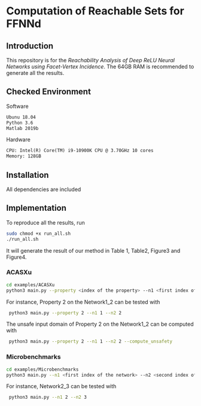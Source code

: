 # Computation of Reachable Sets for FFNNd

## Introduction

This repository is for the *Reachability Analysis of Deep ReLU Neural Networks using Facet-Vertex Incidence*. The 64GB RAM is recommended to generate all the results.

## Checked Environment

Software

```txt
Ubunu 18.04
Python 3.6
Matlab 2019b
```

Hardware

```txt
CPU: Intel(R) Core(TM) i9-10900K CPU @ 3.70GHz 10 cores
Memory: 128GB
```

## Installation

All dependencies are included

## Implementation
To reproduce all the results, run
```bash
sudo chmod +x run_all.sh
./run_all.sh
```
It will generate the result of our method in Table 1, Table2, Figure3 and Figure4.

### ACASXu
```bash
cd examples/ACASXu
python3 main.py --property <index of the property> --n1 <first index of the network> --n2 <second index of the network> --compute_unsafety <action>
```
For instance, Property 2 on the Network1_2 can be tested with

```bash
 python3 main.py --property 2 --n1 1 --n2 2
```
The unsafe input domain of Property 2 on the Network1_2 can be computed with
```bash
 python3 main.py --property 2 --n1 1 --n2 2 --compute_unsafety
```


### Microbenchmarks
```bash
cd examples/Microbenchmarks
python3 main.py --n1 <first index of the network> --n2 <second index of the network> 
```
For instance, Network2_3 can be tested with

```bash
 python3 main.py --n1 2 --n2 3
 ```
